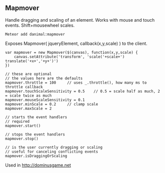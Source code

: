 Mapmover
---

Handle dragging and scaling of an element.  Works with mouse and touch events.  Shift+mousewheel scales.

    Meteor add danimal:mapmover

Exposes Mapmover( jqueryElement, callback(x,y,scale) ) to the client.

    var mapmover = new Mapmover($(canvas), function(x,y,scale) {
        canvas.setAttribute('transform', 'scale('+scale+') translate('+x+','+y+')')
    })
    
    // these are optional
    // the values here are the defaults
    mapmover.throttle = 100     // uses _.throttle(), how many ms to throttle callback
    mapmover.touchScaleSensitivity = 0.5    // 0.5 = scale half as much, 2 = scale twice as much
    mapmover.mouseScaleSensitivity = 0.1
    mapmover.minScale = 0.2     // clamp scale
    mapmover.maxScale = 2
    
    // starts the event handlers
    // required
    mapmover.start()
    
    // stops the event handlers
    mapmover.stop()
    
    // is the user currently dragging or scaling
    // useful for canceling conflicting events
    mapmover.isDraggingOrScaling

Used in http://dominusgame.net

